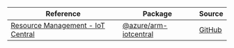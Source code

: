 | Reference | Package | Source |
|---|---|---|
|[Resource Management - IoT Central](arm-iotcentral-readme.md)|[@azure/arm-iotcentral](https://www.npmjs.com/package/@azure/arm-iotcentral)|[GitHub](https://github.com/Azure/azure-sdk-for-js/blob/main/sdk/iotcentral/arm-iotcentral)|
